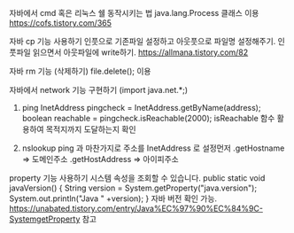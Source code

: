 자바에서 cmd 혹은 리눅스 쉘 동작시키는 법
java.lang.Process 클래스 이용
https://cofs.tistory.com/365



자바 cp 기능 사용하기 인풋으로 기존파일 설정하고 아웃풋으로 파일명 설정해주기.
인풋파일 읽으면서 아웃파일에 write하기.
https://allmana.tistory.com/82

자바 rm 기능 (삭제하기)
file.delete(); 
이용

자바에서 network 기능 구현하기 (import java.net.*;)
1. ping 
InetAddress pingcheck = InetAddress.getByName(address);
boolean reachable = pingcheck.isReachable(2000);
isReachable 함수 활용하여 목적지까지 도달하는지 확인

2. nslookup
ping 과 마찬가지로 주소를 InetAddress 로 설정먼저 
.getHostname => 도메인주소
.getHostAddress => 아이피주소


property 기능 사용하기
시스템 속성을 조회할 수 있습니다.
public static void javaVersion() {
        String version = System.getProperty("java.version");
        System.out.println("Java " +version);
    }
자바 버전 확인 가능. 
https://unabated.tistory.com/entry/Java%EC%97%90%EC%84%9C-SystemgetProperty
참고